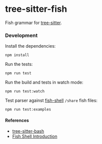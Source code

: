 tree-sitter-fish
================

Fish grammar for [tree-sitter](https://github.com/tree-sitter/tree-sitter).

### Development

Install the dependencies:

    npm install

Run the tests:

    npm run test

Run the build and tests in watch mode:

    npm run test:watch

Test parser against [fish-shell](https://github.com/fish-shell/fish-shell/tree/master/share) `/share` fish files:

    npm run test:examples

#### References
* [tree-sitter-bash](https://github.com/tree-sitter/tree-sitter-bash)
* [Fish Shell Introduction](https://fishshell.com/docs/current/index.html)
